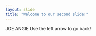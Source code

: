 ```yaml
---
layout: slide
title: "Welcome to our second slide!"
---
```

JOE ANGIE
Use the left arrow to go back!
